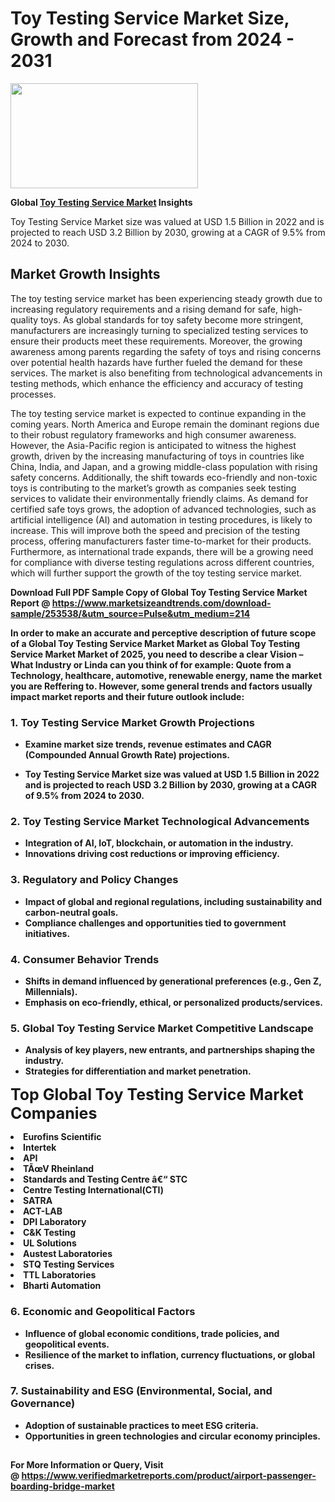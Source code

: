 <H1>Toy Testing Service Market Size, Growth and Forecast from 2024 - 2031</H1><img class="aligncenter size-medium wp-image-584254" src="https://thirdeyenews.in/wp-content/uploads/2024/09/Global-Market-Research-300x168.jpeg" alt="" width="300" height="168" /><p><strong>Global&nbsp;<a href="https://www.marketsizeandtrends.com/download-sample/253538/&amp;utm_source=Pulse&amp;utm_medium=214">Toy Testing Service Market</a> Insights</strong></p><p>Toy Testing Service Market size was valued at USD 1.5 Billion in 2022 and is projected to reach USD 3.2 Billion by 2030, growing at a CAGR of 9.5% from 2024 to 2030.</p><p><h2>Market Growth Insights</h2> <p>The toy testing service market has been experiencing steady growth due to increasing regulatory requirements and a rising demand for safe, high-quality toys. As global standards for toy safety become more stringent, manufacturers are increasingly turning to specialized testing services to ensure their products meet these requirements. Moreover, the growing awareness among parents regarding the safety of toys and rising concerns over potential health hazards have further fueled the demand for these services. The market is also benefiting from technological advancements in testing methods, which enhance the efficiency and accuracy of testing processes.</p> <p><strong></strong></p> <p>The toy testing service market is expected to continue expanding in the coming years. North America and Europe remain the dominant regions due to their robust regulatory frameworks and high consumer awareness. However, the Asia-Pacific region is anticipated to witness the highest growth, driven by the increasing manufacturing of toys in countries like China, India, and Japan, and a growing middle-class population with rising safety concerns. Additionally, the shift towards eco-friendly and non-toxic toys is contributing to the market’s growth as companies seek testing services to validate their environmentally friendly claims. As demand for certified safe toys grows, the adoption of advanced technologies, such as artificial intelligence (AI) and automation in testing procedures, is likely to increase. This will improve both the speed and precision of the testing process, offering manufacturers faster time-to-market for their products. Furthermore, as international trade expands, there will be a growing need for compliance with diverse testing regulations across different countries, which will further support the growth of the toy testing service market.</p> <p><strong></p><p><span class=""><strong>Download Full PDF Sample Copy of Global Toy Testing Service Market Report</strong> @ <a href="https://www.marketsizeandtrends.com/download-sample/253538/&amp;utm_source=Pulse&amp;utm_medium=214" target="_blank">https://www.marketsizeandtrends.com/download-sample/253538/&amp;utm_source=Pulse&amp;utm_medium=214</a></span></p><p>In order to make an accurate and perceptive description of future scope of a Global&nbsp;Toy Testing Service Market Market as Global&nbsp;Toy Testing Service Market Market of 2025, you need to describe a clear Vision &ndash; What Industry or Linda can you think of for example: Quote from a Technology, healthcare, automotive, renewable energy, name the market you are Reffering to. However, some general trends and factors usually impact market reports and their future outlook include:</p><h3>1.&nbsp;<strong>Toy Testing Service Market Growth Projections</strong></h3><ul><li>Examine market size trends, revenue estimates and CAGR (Compounded Annual Growth Rate) projections.</li><li><p>Toy Testing Service Market size was valued at USD 1.5 Billion in 2022 and is projected to reach USD 3.2 Billion by 2030, growing at a CAGR of 9.5% from 2024 to 2030.</p></li></ul><h3>2.&nbsp;<strong>Toy Testing Service Market Technological Advancements</strong></h3><ul><li>Integration of AI, IoT, blockchain, or automation in the industry.</li><li>Innovations driving cost reductions or improving efficiency.</li></ul><h3>3.&nbsp;<strong>Regulatory and Policy Changes</strong></h3><ul><li>Impact of global and regional regulations, including sustainability and carbon-neutral goals.</li><li>Compliance challenges and opportunities tied to government initiatives.</li></ul><h3>4.&nbsp;<strong>Consumer Behavior Trends</strong></h3><ul><li>Shifts in demand influenced by generational preferences (e.g., Gen Z, Millennials).</li><li>Emphasis on eco-friendly, ethical, or personalized products/services.</li></ul><h3>5.&nbsp;<strong>Global Toy Testing Service Market Competitive Landscape</strong></h3><ul><li>Analysis of key players, new entrants, and partnerships shaping the industry.</li><li>Strategies for differentiation and market penetration.</li></ul><p data-pm-slice="1 1 []"><span style="color: inherit; font-family: inherit; font-size: 25px;">Top Global Toy Testing Service Market Companies</span></p><div class="" data-test-id=""><p><li>Eurofins Scientific</li><li> Intertek</li><li> API</li><li> TÃœV Rheinland</li><li> Standards and Testing Centre â€“ STC</li><li> Centre Testing International(CTI)</li><li> SATRA</li><li> ACT-LAB</li><li> DPI Laboratory</li><li> C&K Testing</li><li> UL Solutions</li><li> Austest Laboratories</li><li> STQ Testing Services</li><li> TTL Laboratories</li><li> Bharti Automation</li></p></div><h3>6.&nbsp;<strong>Economic and Geopolitical Factors</strong></h3><ul><li>Influence of global economic conditions, trade policies, and geopolitical events.</li><li>Resilience of the market to inflation, currency fluctuations, or global crises.</li></ul><h3>7.&nbsp;<strong>Sustainability and ESG (Environmental, Social, and Governance)</strong></h3><ul><li>Adoption of sustainable practices to meet ESG criteria.</li><li>Opportunities in green technologies and circular economy principles.</li></ul><h2><strong style="font-size: 14px;">For More Information or Query, Visit @&nbsp;</strong><a style="background-color: #ffffff; font-size: 14px;" href="https://www.marketsizeandtrends.com/report/toy-testing-service-market/" target="_blank">https://www.verifiedmarketreports.com/product/airport-passenger-boarding-bridge-market</a></h2>
